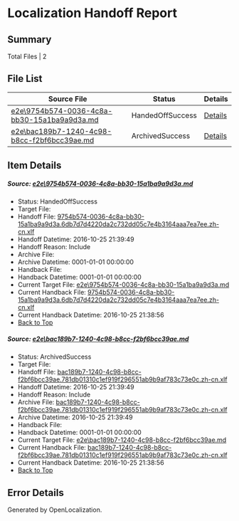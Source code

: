 # <a name='report-top'></a> Localization Handoff Report

## Summary
 Total Files | 2

## File List
 Source File | Status | Details 
 ----------- | ------ | ------- 
 [e2e\9754b574-0036-4c8a-bb30-15a1ba9a9d3a.md](https://github.com/OpenLocalizationTestOrg/ol-test0/blob/f81e1496836c0cbb013c767c8955870b92423a33/e2e/9754b574-0036-4c8a-bb30-15a1ba9a9d3a.md) | HandedOffSuccess | [Details](#ffb8b7706f670efeab7df89c746a12a8eda34f281)
 [e2e\bac189b7-1240-4c98-b8cc-f2bf6bcc39ae.md](https://github.com/OpenLocalizationTestOrg/ol-test0/blob/f81e1496836c0cbb013c767c8955870b92423a33/e2e/bac189b7-1240-4c98-b8cc-f2bf6bcc39ae.md) | ArchivedSuccess | [Details](#b0fa356f4e7fec09ad2543f2d0b96d5715274b022)

## Item Details
##### <a name='ffb8b7706f670efeab7df89c746a12a8eda34f281'></a> Source: [e2e\9754b574-0036-4c8a-bb30-15a1ba9a9d3a.md](https://github.com/OpenLocalizationTestOrg/ol-test0/blob/f81e1496836c0cbb013c767c8955870b92423a33/e2e/9754b574-0036-4c8a-bb30-15a1ba9a9d3a.md)
* Status: HandedOffSuccess
* Target File: 
* Handoff File: [9754b574-0036-4c8a-bb30-15a1ba9a9d3a.6db7d7d4220da2c732dd05c7e4b3164aaa7ea7ee.zh-cn.xlf](https://github.com/OpenLocalizationTestOrg/ol-test0-handoff/blob/82f76deb5b9a319239bcefeecae9890f2822e6be/ol-handoff/OpenLocalizationTestOrg/ol-test0-zhcn/shujia/ht/9754b574-0036-4c8a-bb30-15a1ba9a9d3a.6db7d7d4220da2c732dd05c7e4b3164aaa7ea7ee.zh-cn.xlf)
* Handoff Datetime: 2016-10-25 21:39:49
* Handoff Reason: Include
* Archive File: 
* Archive Datetime: 0001-01-01 00:00:00
* Handback File: 
* Handback Datetime: 0001-01-01 00:00:00
* Current Target File: [e2e\9754b574-0036-4c8a-bb30-15a1ba9a9d3a.md](https://github.com/OpenLocalizationTestOrg/ol-test0-zhcn/blob/392a2ec0db35c4f98356b251f619077546bd4cc1/e2e/9754b574-0036-4c8a-bb30-15a1ba9a9d3a.md)
* Current Handback File: [9754b574-0036-4c8a-bb30-15a1ba9a9d3a.6db7d7d4220da2c732dd05c7e4b3164aaa7ea7ee.zh-cn.xlf](https://github.com/OpenLocalizationTestOrg/ol-test0-handback/blob/c911b904798af6d79ead44d5e60f7b4b3581b2a3/ol-handback/OpenLocalizationTestOrg/ol-test0-zhcn/shujia/ht/9754b574-0036-4c8a-bb30-15a1ba9a9d3a.6db7d7d4220da2c732dd05c7e4b3164aaa7ea7ee.zh-cn.xlf)
* Current Handback Datetime: 2016-10-25 21:38:56
* [Back to Top](#report-top)

##### <a name='b0fa356f4e7fec09ad2543f2d0b96d5715274b022'></a> Source: [e2e\bac189b7-1240-4c98-b8cc-f2bf6bcc39ae.md](https://github.com/OpenLocalizationTestOrg/ol-test0/blob/f81e1496836c0cbb013c767c8955870b92423a33/e2e/bac189b7-1240-4c98-b8cc-f2bf6bcc39ae.md)
* Status: ArchivedSuccess
* Target File: 
* Handoff File: [bac189b7-1240-4c98-b8cc-f2bf6bcc39ae.781db01310c1ef919f296551ab9b9af783c73e0c.zh-cn.xlf](https://github.com/OpenLocalizationTestOrg/ol-test0-handoff/blob/82f76deb5b9a319239bcefeecae9890f2822e6be/ol-handoff/OpenLocalizationTestOrg/ol-test0-zhcn/shujia/ht/bac189b7-1240-4c98-b8cc-f2bf6bcc39ae.781db01310c1ef919f296551ab9b9af783c73e0c.zh-cn.xlf)
* Handoff Datetime: 2016-10-25 21:39:49
* Handoff Reason: Include
* Archive File: [bac189b7-1240-4c98-b8cc-f2bf6bcc39ae.781db01310c1ef919f296551ab9b9af783c73e0c.zh-cn.xlf](https://github.com/OpenLocalizationTestOrg/ol-test0-handoff/blob/e05d7552947921a3e57e124aa88bbcd8bd1dd2fd/ol-archive/OpenLocalizationTestOrg/ol-test0-zhcn/shujia/ht/bac189b7-1240-4c98-b8cc-f2bf6bcc39ae.781db01310c1ef919f296551ab9b9af783c73e0c.zh-cn.xlf)
* Archive Datetime: 2016-10-25 21:39:49
* Handback File: 
* Handback Datetime: 0001-01-01 00:00:00
* Current Target File: [e2e\bac189b7-1240-4c98-b8cc-f2bf6bcc39ae.md](https://github.com/OpenLocalizationTestOrg/ol-test0-zhcn/blob/392a2ec0db35c4f98356b251f619077546bd4cc1/e2e/bac189b7-1240-4c98-b8cc-f2bf6bcc39ae.md)
* Current Handback File: [bac189b7-1240-4c98-b8cc-f2bf6bcc39ae.781db01310c1ef919f296551ab9b9af783c73e0c.zh-cn.xlf](https://github.com/OpenLocalizationTestOrg/ol-test0-handback/blob/c911b904798af6d79ead44d5e60f7b4b3581b2a3/ol-handback/OpenLocalizationTestOrg/ol-test0-zhcn/shujia/ht/bac189b7-1240-4c98-b8cc-f2bf6bcc39ae.781db01310c1ef919f296551ab9b9af783c73e0c.zh-cn.xlf)
* Current Handback Datetime: 2016-10-25 21:38:56
* [Back to Top](#report-top)


## Error Details

Generated by OpenLocalization.

